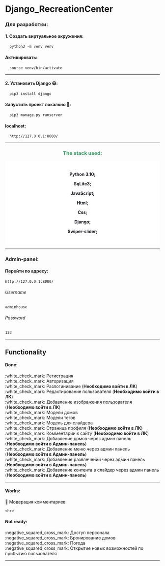 # Django_RecreationCenter

<h3>Для разработки:</h3>

#### 1. Создать виртуальное окружения:
      python3 -m venv venv
#### Активировать:
      source venv/bin/activate
<hr>

#### 2. Установить Django &#128515;:
      pip3 install django
#### Запустить проект локально &#129300;:
      pip3 manage.py runserver
#### localhost:
      http://127.0.0.1:8000/
<hr>


<h3 align="center" style="color: #359e64;">The stack used:</h3>

<div align="center" style="background-color: #ffffff; padding: 20px; border-radius: 5px;">

<b><p style="color: #17181d;">Python 3.10;</p></b>
<b><p style="color: #17181d;">SqLite3;</p></b>
<b><p style="color: #17181d;">JavaScript;</p></b>
<b><p style="color: #17181d;">Html;</p></b>
<b><p style="color: #17181d;">Css;</p></b>
<b><p style="color: #17181d;">Django;</p></b>
<b><p style="color: #17181d;">Swiper-slider;</p></b>

</div>

<hr>

<h3>Admin-panel:</h3>

#### Перейти по адресу:
    http://127.0.0.1:8000/

###### Username
    adminhouse
###### Password
    123

<hr>

## Functionality
   <h4>Done:</h4>
   :white_check_mark: Регистрация <br>
   :white_check_mark: Авторизация <br>
   :white_check_mark: Разлогинивание (<b>Необходимо войти в ЛК</b>)<br>
   :white_check_mark: Редактирование пользователя (<b>Необходимо войти в ЛК</b>)<br>
   :white_check_mark: Добавление изображения пользователя (<b>Необходимо войти в ЛК</b>)<br>
   :white_check_mark: Модели домов<br>
   :white_check_mark: Модели тегов<br>
   :white_check_mark: Модель для слайдера<br>
   :white_check_mark: Страница профиля (<b>Необходимо войти в ЛК</b>)<br>
   :white_check_mark: Комментарии к сайту (<b>Необходимо войти в ЛК</b>)<br>
   :white_check_mark: Добавление домов через админ панель (<b>Необходимо войти в Админ-панель</b>)<br>
   :white_check_mark: Добавление меню через админ панель (<b>Необходимо войти в Админ-панель</b>)<br>
   :white_check_mark: Добавление развлечений через админ панель (<b>Необходимо войти в Админ-панель</b>)<br>
   :white_check_mark: Добавление контента в слайдер через админ панель (<b>Необходимо войти в Админ-панель</b>)<br>
   <hr>   

   <h4>Works:</h4>

   :black_square_button: Модерация комментариев<br>

    <hr>

   <h4>Not ready:</h4>
   :negative_squared_cross_mark: Доступ персонала<br>
   :negative_squared_cross_mark: Бронирование домов<br>
   :negative_squared_cross_mark: Погода<br>
   :negative_squared_cross_mark: Открытие новых возможностей по прибытию пользователя<br>
   <hr>
